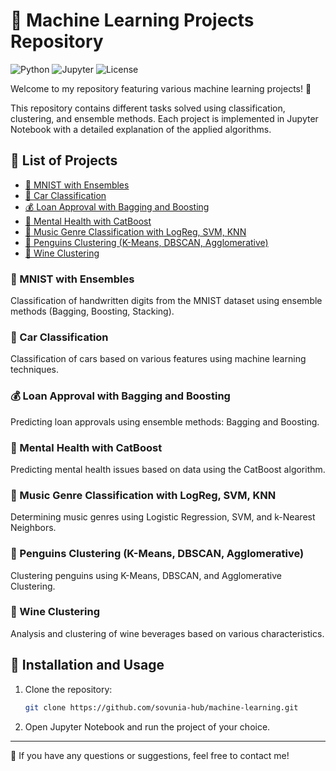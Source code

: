 # 🧠 Machine Learning Projects Repository

![Python](https://img.shields.io/badge/Python-3.8%2B-blue) ![Jupyter](https://img.shields.io/badge/Jupyter-Notebook-orange) ![License](https://img.shields.io/badge/License-MIT-green)

Welcome to my repository featuring various machine learning projects! 🚀

This repository contains different tasks solved using classification, clustering, and ensemble methods. Each project is implemented in Jupyter Notebook with a detailed explanation of the applied algorithms.

## 📂 List of Projects

- [🔢 MNIST with Ensembles](https://github.com/sovunia-hub/machine-learning/blob/main/Mnist_with_Ensembles.ipynb)
- [🚗 Car Classification](https://github.com/sovunia-hub/machine-learning/blob/main/car_classification.ipynb)
- [💰 Loan Approval with Bagging and Boosting](https://github.com/sovunia-hub/machine-learning/blob/main/loan-approval-with-bagging-and-boosting.ipynb)
- [🧠 Mental Health with CatBoost](https://github.com/sovunia-hub/machine-learning/blob/main/mentalhealth-with-catboost.ipynb)
- [🎵 Music Genre Classification with LogReg, SVM, KNN](https://github.com/sovunia-hub/machine-learning/blob/main/music-genre-classification-with-logreg-svm-knn.ipynb)
- [🐧 Penguins Clustering (K-Means, DBSCAN, Agglomerative)](https://github.com/sovunia-hub/machine-learning/blob/main/penguins-clustering-k-means-dbscan-agglom.ipynb)
- [🍷 Wine Clustering](https://github.com/sovunia-hub/machine-learning/blob/main/wine_clustering.ipynb)

### 🔢 MNIST with Ensembles
Classification of handwritten digits from the MNIST dataset using ensemble methods (Bagging, Boosting, Stacking).

### 🚗 Car Classification
Classification of cars based on various features using machine learning techniques.

### 💰 Loan Approval with Bagging and Boosting
Predicting loan approvals using ensemble methods: Bagging and Boosting.

### 🧠 Mental Health with CatBoost
Predicting mental health issues based on data using the CatBoost algorithm.

### 🎵 Music Genre Classification with LogReg, SVM, KNN
Determining music genres using Logistic Regression, SVM, and k-Nearest Neighbors.

### 🐧 Penguins Clustering (K-Means, DBSCAN, Agglomerative)
Clustering penguins using K-Means, DBSCAN, and Agglomerative Clustering.

### 🍷 Wine Clustering
Analysis and clustering of wine beverages based on various characteristics.

## 🔧 Installation and Usage
1. Clone the repository:
   ```bash
   git clone https://github.com/sovunia-hub/machine-learning.git
   ```
2. Open Jupyter Notebook and run the project of your choice.

---
📩 If you have any questions or suggestions, feel free to contact me!
